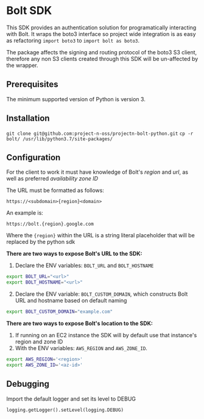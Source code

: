 # Bolt SDK

This SDK provides an authentication solution for programatically interacting with Bolt. It wraps the boto3 interface so project wide integration is as easy as refactoring `import boto3` to `import bolt as boto3`.

The package affects the signing and routing protocol of the boto3 S3 client, therefore any non S3 clients created through this SDK will be un-affected by the wrapper.

## Prerequisites

The minimum supported version of Python is version 3.

## Installation

`git clone git@github.com:project-n-oss/projectn-bolt-python.git`
`cp -r bolt/ /usr/lib/python3.7/site-packages/`

## Configuration

For the client to work it must have knowledge of Bolt's *region* and *url*, as well as preferred *availability zone ID*

The URL must be formatted as follows:

`https://<subdomain>{region}<domain>`

An example is:

`https://bolt.{region}.google.com`

Where the `{region}` within the URL is a string literal placeholder that will be replaced by the python sdk

**There are two  ways to expose Bolt's URL to the SDK:**

1. Declare the ENV variables: `BOLT_URL` and `BOLT_HOSTNAME`

```bash
export BOLT_URL="<url>"
export BOLT_HOSTNAME="<url>"
```
2. Declare the ENV variable: `BOLT_CUSTOM_DOMAIN`, which constructs Bolt URL and hostname based on default naming
```bash
export BOLT_CUSTOM_DOMAIN="example.com"
```
**There are two ways to expose Bolt's location to the SDK:**

1. If running on an EC2 instance the SDK will by default use that instance's region and zone ID
2. With the ENV variables: `AWS_REGION` and `AWS_ZONE_ID`.
```bash
export AWS_REGION='<region>'
export AWS_ZONE_ID='<az-id>'
```

## Debugging

Import the default logger and set its level to DEBUG

`logging.getLogger().setLevel(logging.DEBUG)`
